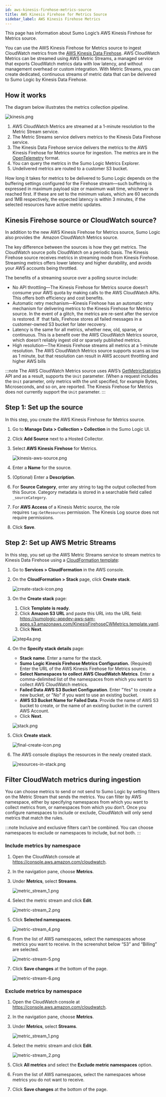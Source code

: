 ```yaml
---
id: aws-kinesis-firehose-metrics-source
title: AWS Kinesis Firehose for Metrics Source
sidebar_label: AWS Kinesis Firehose Metrics
---
```



This page has information about Sumo Logic’s AWS Kinesis Firehose for Metrics source.

You can use the AWS Kinesis Firehose for Metrics source to ingest CloudWatch metrics from the [AWS Kinesis Data Firehose](https://aws.amazon.com/kinesis/data-firehose/?kinesis-blogs.sort-by=item.additionalFields.createdDate&kinesis-blogs.sort-order=desc). AWS CloudWatch Metrics can be streamed using AWS Metric Streams, a managed service that exports CloudWatch metrics data with low latency, and without management overhead or custom integration. With Metric Streams, you can create dedicated, continuous streams of metric data that can be delivered to Sumo Logic by Kinesis Data Firehose.

## How it works

The diagram below illustrates the metrics collection pipeline.

![kinesis.png](/img/send-data/kinesis-metrics-architecture.png)

1. AWS CloudWatch Metrics are streamed at a 1-minute resolution to the Metric Stream service.
1. The Metric Streams service delivers metrics to the Kinesis Data Firehose service.
1. The Kinesis Data Firehose service delivers the metrics to the AWS Kinesis Firehose for Metrics source for ingestion. The metrics are in the [OpenTelemetry](https://opentelemetry.io/) format.
1. You can query the metrics in the Sumo Logic Metrics Explorer.
1. Undelivered metrics are routed to a customer S3 bucket.

How long it takes for metrics to be delivered to Sumo Logic depends on the buffering settings configured for the Firehose stream—such buffering is expressed in maximum payload size or maximum wait time, whichever is reached first. If these are set to the minimum values, which are 60 seconds and 1MB respectively, the expected latency is within 3 minutes, if the selected resources have active metric updates.

## Kinesis Firehose source or CloudWatch source?

In addition to the new AWS Kinesis Firehose for Metrics source, Sumo Logic also provides the  Amazon CloudWatch Metrics source. 

The key difference between the sources is how they get metrics. The CloudWatch source polls CloudWatch on a periodic basis. The Kinesis Firehose source receives metrics in streaming mode from Kinesis Firehose. Streaming metrics offers lower latency and higher durability, and avoids your AWS accounts being throttled. 

The benefits of a streaming source over a polling source include:

* No API throttling—The Kinesis Firehose for Metrics source doesn’t consume your AWS quota by making calls to the AWS CloudWatch APIs. This offers both efficiency and cost benefits.
* Automatic retry mechanism—Kinesis Firehose has an automatic retry mechanism for delivering metrics to the Kinesis Firehose for Metrics source. In the event of a glitch, the metrics are re-sent after the service is restored. If  that fails, Firehose stores all failed messages in a customer-owned S3 bucket for later recovery.
* Latency is the same for all metrics, whether new, old, sparse, or continuous. This is a benefit over the AWS CloudWatch Metrics source, which doesn’t reliably ingest old or sparsely published metrics.
* High resolution—The Kinesis Firehose streams all metrics at a 1-minute resolution. The AWS CloudWatch Metrics source supports scans as low as 1 minute, but that resolution can result in AWS account throttling and higher AWS bills

:::note
The AWS CloudWatch Metrics source uses AWS’s [GetMetricStatistics](https://docs.aws.amazon.com/AmazonCloudWatch/latest/APIReference/API_GetMetricStatistics.html) API and as a result, supports the `Unit` parameter. (When a request includes the `Unit` parameter, only metrics with the unit specified, for example Bytes, Microseconds, and so on, are reported. The Kinesis Firehose for Metrics does not currently support the `Unit` parameter.
:::

## Step 1: Set up the source

In this step, you create the AWS Kinesis Firehose for Metrics source.

1. Go to **Manage Data \> Collection \> Collection** in the Sumo Logic UI.
1. Click **Add Source** next to a Hosted Collector. 
1. Select **AWS Kinesis Firehose** for Metrics.

    ![kinesis-aws-source.png](/img/send-data/kinesis-aws-source.png)

1. Enter a **Name** for the source.
1. (Optional) Enter a **Description**.
1. For **Source Category**, enter any string to tag the output collected from this Source. Category metadata is stored in a searchable field called `_sourceCategory`.
1. For **AWS Access** of a Kinesis Metric source, the role requires `tag:GetResources` permission. The Kinesis Log source does not require permissions.
1. Click **Save**.

## Step 2: Set up AWS Metric Streams

In this step, you set up the AWS Metric Streams service to stream metrics to Kinesis Data Firehose using a [CloudFormation template](https://docs.aws.amazon.com/AWSCloudFormation/latest/UserGuide/cfn-whatis-concepts.html#w2ab1b5c15b7):

1. Go to **Services \> CloudFormation** in the AWS console.
1. On the **CloudFormation \> Stack** page, click **Create stack**.

    ![create-stack-icon.png](/img/send-data/create-stack-icon.png)

1. On the **Create stack** page:

   1. Click **Template is ready**.
   1. Click **Amazon S3 URL** and paste this URL into the URL field:  https://sumologic-appdev-aws-sam-apps.s3.amazonaws.com/KinesisFirehoseCWMetrics.template.yaml.
   1. Click **Next**.

    ![step4a.png](/img/send-data/step4a.png)

1. On the **Specify stack details** page:

   * **Stack name**. Enter a name for the stack. 
   * **Sumo Logic Kinesis Firehose Metrics Configuration.** (Required) Enter the URL of the AWS Kinesis Firehose for Metrics source.
   * **Select Namespaces to collect AWS CloudWatch Metrics**. Enter a comma-delimited list of the namespaces from which you want to collect AWS CloudWatch metrics.
   * **Failed Data AWS S3 Bucket Configuration**. Enter "Yes" to create a new bucket, or "No" if you want to use an existing bucket.
   * **AWS S3 Bucket Name for Failed Data**. Provide the name of AWS S3 bucket to create, or the name of an existing bucket in the current AWS Account.
   * Click **Next**.

    ![stack.png](/img/send-data/stack.png)

1. Click **Create stack**.

    ![final-create-icon.png](/img/send-data/final-create-icon.png)

1. The AWS console displays the resources in the newly created stack.

    ![resources-in-stack.png](/img/send-data/resources-in-stack.png)

## Filter CloudWatch metrics during ingestion

You can choose metrics to send or not send to Sumo Logic by setting filters on the Metric Stream that sends the metrics. You can filter by AWS namespace, either by specifying namespaces from which you want to collect metrics from, or namespaces from which you don’t. Once you configure namespaces to include or exclude, CloudWatch will only send metrics that match the rules. 

:::note
Inclusive and exclusive filters can’t be combined. You can choose namespaces to exclude or namespaces to include, but not both.
:::

### Include metrics by namespace

1. Open the CloudWatch console at https://console.aws.amazon.com/cloudwatch.
1. In the navigation pane, choose **Metrics**.
1. Under **Metrics**, select **Streams**.   

    ![metric_stream_1.png](/img/send-data/metric_stream_1.png)

1. Select the metric stream and click **Edit**.

    ![metric-stream_2.png](/img/send-data/metric-stream_2.png)

1. Click **Selected namespaces**. 

    ![metric-stream_4.png](/img/send-data/metric-stream_4.png)

1. From the list of AWS namespaces, select the namespaces whose metrics you want to receive. In the screenshot below “S3” and “Billing” are selected.

    ![metric-stream-5.png](/img/send-data/metric-stream-5.png)

1. Click **Save changes** at the bottom of the page.

    ![metric-stream-6.png](/img/send-data/metric-stream-6.png)

### Exclude metrics by namespace

1. Open the CloudWatch console at https://console.aws.amazon.com/cloudwatch.
1. In the navigation pane, choose **Metrics**.
1. Under **Metrics**, select **Streams**.

    ![metric_stream_1.png](/img/send-data/metric_stream_1.png)

1. Select the metric stream and click **Edit**.

    ![metric-stream_2.png](/img/send-data/metric-stream_2.png)

1. Click **All metrics** and select the **Exclude metric namespaces** option.
1. From the list of AWS namespaces, select the namespaces whose metrics you do not want to receive.
1. Click **Save changes** at the bottom of the page.
